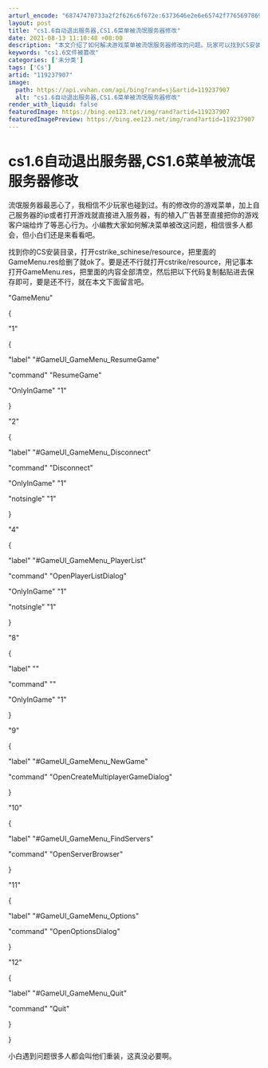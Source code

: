 ```yaml
---
arturl_encode: "68747470733a2f2f626c6f672e:6373646e2e6e65742f77656978696e5f33303935373735372f:61727469636c652f64657461696c732f313139323337393037"
layout: post
title: "cs1.6自动退出服务器,CS1.6菜单被流氓服务器修改"
date: 2021-08-13 11:10:48 +08:00
description: "本文介绍了如何解决游戏菜单被流氓服务器修改的问题。玩家可以找到CS安装目录，删除cstrike_sc"
keywords: "cs1.6文件被篡改"
categories: ['未分类']
tags: ['Cs']
artid: "119237907"
image:
  path: https://api.vvhan.com/api/bing?rand=sj&artid=119237907
  alt: "cs1.6自动退出服务器,CS1.6菜单被流氓服务器修改"
render_with_liquid: false
featuredImage: https://bing.ee123.net/img/rand?artid=119237907
featuredImagePreview: https://bing.ee123.net/img/rand?artid=119237907
---
```


# cs1.6自动退出服务器,CS1.6菜单被流氓服务器修改

流氓服务器最恶心了，我相信不少玩家也碰到过。有的修改你的游戏菜单，加上自己服务器的ip或者打开游戏就直接进入服务器，有的植入广告甚至直接把你的游戏客户端给炸了等恶心行为。小编教大家如何解决菜单被改这问题，相信很多人都会，但小白们还是来看看吧。

找到你的CS安装目录，打开cstrike_schinese/resource，把里面的GameMenu.res给删了就ok了。要是还不行就打开cstrike/resource，用记事本打开GameMenu.res，把里面的内容全部清空，然后把以下代码复制黏贴进去保存即可，要是还不行，就在本文下面留言吧。

"GameMenu"

{

"1"

{

"label" "#GameUI_GameMenu_ResumeGame"

"command" "ResumeGame"

"OnlyInGame" "1"

}

"2"

{

"label" "#GameUI_GameMenu_Disconnect"

"command" "Disconnect"

"OnlyInGame" "1"

"notsingle" "1"

}

"4"

{

"label" "#GameUI_GameMenu_PlayerList"

"command" "OpenPlayerListDialog"

"OnlyInGame" "1"

"notsingle" "1"

}

"8"

{

"label" ""

"command" ""

"OnlyInGame" "1"

}

"9"

{

"label" "#GameUI_GameMenu_NewGame"

"command" "OpenCreateMultiplayerGameDialog"

}

"10"

{

"label" "#GameUI_GameMenu_FindServers"

"command" "OpenServerBrowser"

}

"11"

{

"label" "#GameUI_GameMenu_Options"

"command" "OpenOptionsDialog"

}

"12"

{

"label" "#GameUI_GameMenu_Quit"

"command" "Quit"

}

}

小白遇到问题很多人都会叫他们重装，这真没必要啊。